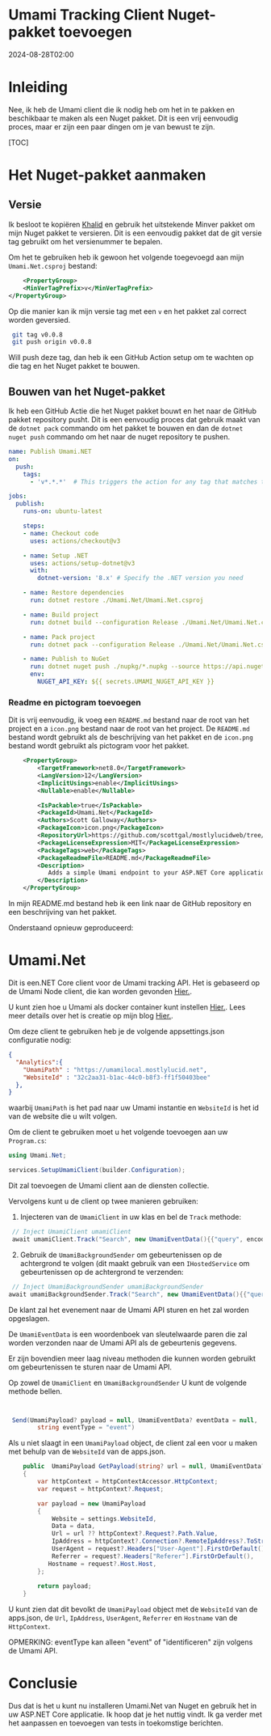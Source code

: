 # Umami Tracking Client Nuget-pakket toevoegen

<!--category-- ASP.NET, Umami, Nuget -->
<datetime class="hidden">2024-08-28T02:00</datetime>

# Inleiding

Nee, ik heb de Umami client die ik nodig heb om het in te pakken en beschikbaar te maken als een Nuget pakket. Dit is een vrij eenvoudig proces, maar er zijn een paar dingen om je van bewust te zijn.

[TOC]

# Het Nuget-pakket aanmaken

## Versie

Ik besloot te kopiëren [Khalid](@khalidabuhakmeh@mastodon.social) en gebruik het uitstekende Minver pakket om mijn Nuget pakket te versieren. Dit is een eenvoudig pakket dat de git versie tag gebruikt om het versienummer te bepalen.

Om het te gebruiken heb ik gewoon het volgende toegevoegd aan mijn `Umami.Net.csproj` bestand:

```xml
    <PropertyGroup>
    <MinVerTagPrefix>v</MinVerTagPrefix>
</PropertyGroup>
```

Op die manier kan ik mijn versie tag met een `v` en het pakket zal correct worden geversied.

```bash
 git tag v0.0.8       
 git push origin v0.0.8

```

Will push deze tag, dan heb ik een GitHub Action setup om te wachten op die tag en het Nuget pakket te bouwen.

## Bouwen van het Nuget-pakket

Ik heb een GitHub Actie die het Nuget pakket bouwt en het naar de GitHub pakket repository pusht. Dit is een eenvoudig proces dat gebruik maakt van de `dotnet pack` commando om het pakket te bouwen en dan de `dotnet nuget push` commando om het naar de nuget repository te pushen.

```yaml
name: Publish Umami.NET
on:
  push:
    tags:
      - 'v*.*.*'  # This triggers the action for any tag that matches the pattern v1.0.0, v2.1.3, etc.

jobs:
  publish:
    runs-on: ubuntu-latest

    steps:
    - name: Checkout code
      uses: actions/checkout@v3

    - name: Setup .NET
      uses: actions/setup-dotnet@v3
      with:
        dotnet-version: '8.x' # Specify the .NET version you need

    - name: Restore dependencies
      run: dotnet restore ./Umami.Net/Umami.Net.csproj

    - name: Build project
      run: dotnet build --configuration Release ./Umami.Net/Umami.Net.csproj --no-restore

    - name: Pack project
      run: dotnet pack --configuration Release ./Umami.Net/Umami.Net.csproj --no-build --output ./nupkg

    - name: Publish to NuGet
      run: dotnet nuget push ./nupkg/*.nupkg --source https://api.nuget.org/v3/index.json --api-key ${{ secrets.UMAMI_NUGET_API_KEY }}
      env:
        NUGET_API_KEY: ${{ secrets.UMAMI_NUGET_API_KEY }}
```

### Readme en pictogram toevoegen

Dit is vrij eenvoudig, ik voeg een `README.md` bestand naar de root van het project en a `icon.png` bestand naar de root van het project. De `README.md` bestand wordt gebruikt als de beschrijving van het pakket en de `icon.png` bestand wordt gebruikt als pictogram voor het pakket.

```xml
    <PropertyGroup>
        <TargetFramework>net8.0</TargetFramework>
        <LangVersion>12</LangVersion>
        <ImplicitUsings>enable</ImplicitUsings>
        <Nullable>enable</Nullable>

        <IsPackable>true</IsPackable>
        <PackageId>Umami.Net</PackageId>
        <Authors>Scott Galloway</Authors>
        <PackageIcon>icon.png</PackageIcon>
        <RepositoryUrl>https://github.com/scottgal/mostlylucidweb/tree/main/Umami.Net</RepositoryUrl>
        <PackageLicenseExpression>MIT</PackageLicenseExpression>
        <PackageTags>web</PackageTags>
        <PackageReadmeFile>README.md</PackageReadmeFile>
        <Description>
           Adds a simple Umami endpoint to your ASP.NET Core application.
        </Description>
    </PropertyGroup>
```

In mijn README.md bestand heb ik een link naar de GitHub repository en een beschrijving van het pakket.

Onderstaand opnieuw geproduceerd:

# Umami.Net

Dit is een.NET Core client voor de Umami tracking API.
Het is gebaseerd op de Umami Node client, die kan worden gevonden [Hier.](https://github.com/umami-software/node).

U kunt zien hoe u Umami als docker container kunt instellen [Hier.](https://www.mostlylucid.net/blog/usingumamiforlocalanalytics).
Lees meer details over het is creatie op mijn blog [Hier.](https://www.mostlylucid.net/blog/addingumamitrackingclientfollowup).

Om deze client te gebruiken heb je de volgende appsettings.json configuratie nodig:

```json
{
  "Analytics":{
    "UmamiPath" : "https://umamilocal.mostlylucid.net",
    "WebsiteId" : "32c2aa31-b1ac-44c0-b8f3-ff1f50403bee"
  },
}
```

waarbij `UmamiPath` is het pad naar uw Umami instantie en `WebsiteId` is het id van de website die u wilt volgen.

Om de client te gebruiken moet u het volgende toevoegen aan uw `Program.cs`:

```csharp
using Umami.Net;

services.SetupUmamiClient(builder.Configuration);
```

Dit zal toevoegen de Umami client aan de diensten collectie.

Vervolgens kunt u de client op twee manieren gebruiken:

1. Injecteren van de `UmamiClient` in uw klas en bel de `Track` methode:

```csharp
 // Inject UmamiClient umamiClient
 await umamiClient.Track("Search", new UmamiEventData(){{"query", encodedQuery}});
```

2. Gebruik de `UmamiBackgroundSender` om gebeurtenissen op de achtergrond te volgen (dit maakt gebruik van een `IHostedService` om gebeurtenissen op de achtergrond te verzenden:

```csharp
 // Inject UmamiBackgroundSender umamiBackgroundSender
await umamiBackgroundSender.Track("Search", new UmamiEventData(){{"query", encodedQuery}});
```

De klant zal het evenement naar de Umami API sturen en het zal worden opgeslagen.

De `UmamiEventData` is een woordenboek van sleutelwaarde paren die zal worden verzonden naar de Umami API als de gebeurtenis gegevens.

Er zijn bovendien meer laag niveau methoden die kunnen worden gebruikt om gebeurtenissen te sturen naar de Umami API.

Op zowel de `UmamiClient` en `UmamiBackgroundSender` U kunt de volgende methode bellen.

```csharp


 Send(UmamiPayload? payload = null, UmamiEventData? eventData = null,
        string eventType = "event")
```

Als u niet slaagt in een `UmamiPayload` object, de client zal een voor u maken met behulp van de `WebsiteId` van de apps.json.

```csharp
    public  UmamiPayload GetPayload(string? url = null, UmamiEventData? data = null)
    {
        var httpContext = httpContextAccessor.HttpContext;
        var request = httpContext?.Request;

        var payload = new UmamiPayload
        {
            Website = settings.WebsiteId,
            Data = data,
            Url = url ?? httpContext?.Request?.Path.Value,
            IpAddress = httpContext?.Connection?.RemoteIpAddress?.ToString(),
            UserAgent = request?.Headers["User-Agent"].FirstOrDefault(),
            Referrer = request?.Headers["Referer"].FirstOrDefault(),
           Hostname = request?.Host.Host,
        };
        
        return payload;
    }

```

U kunt zien dat dit bevolkt de `UmamiPayload` object met de `WebsiteId` van de apps.json, de `Url`, `IpAddress`, `UserAgent`, `Referrer` en `Hostname` van de `HttpContext`.

OPMERKING: eventType kan alleen "event" of "identificeren" zijn volgens de Umami API.

# Conclusie

Dus dat is het u kunt nu installeren Umami.Net van Nuget en gebruik het in uw ASP.NET Core applicatie. Ik hoop dat je het nuttig vindt. Ik ga verder met het aanpassen en toevoegen van tests in toekomstige berichten.